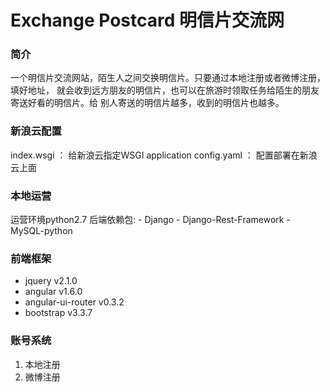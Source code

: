 Exchange Postcard
明信片交流网
====
### 简介  

一个明信片交流网站，陌生人之间交换明信片。只要通过本地注册或者微博注册，填好地址，
就会收到远方朋友的明信片，也可以在旅游时领取任务给陌生的朋友寄送好看的明信片。给
别人寄送的明信片越多，收到的明信片也越多。

### 新浪云配置
index.wsgi ： 给新浪云指定WSGI application
config.yaml ： 配置部署在新浪云上面

### 本地运营
运营环境python2.7
后端依赖包:
    - Django
    - Django-Rest-Framework
    - MySQL-python

### 前端框架
 - jquery  v2.1.0   
 - angular  v1.6.0   
 - angular-ui-router  v0.3.2   
 - bootstrap  v3.3.7

### 账号系统
1. 本地注册
2. 微博注册






